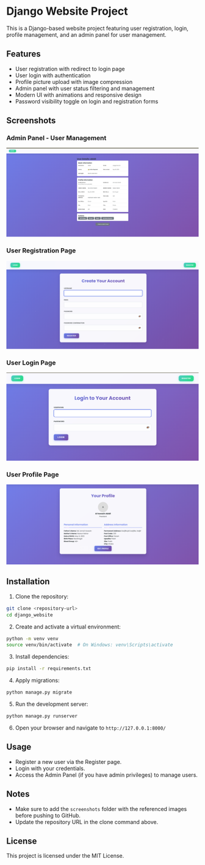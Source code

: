# Django Website Project

This is a Django-based website project featuring user registration, login, profile management, and an admin panel for user management.

## Features

- User registration with redirect to login page
- User login with authentication
- Profile picture upload with image compression
- Admin panel with user status filtering and management
- Modern UI with animations and responsive design
- Password visibility toggle on login and registration forms

## Screenshots

### Admin Panel - User Management

![Admin Panel](Asset\admin.png)

### User Registration Page

![Register Page](Asset\register.png)

### User Login Page

![Login Page](Asset\login.png)

### User Profile Page

![User Profile](Asset\user.png)

## Installation

1. Clone the repository:

```bash
git clone <repository-url>
cd django_website
```

2. Create and activate a virtual environment:

```bash
python -m venv venv
source venv/bin/activate  # On Windows: venv\Scripts\activate
```

3. Install dependencies:

```bash
pip install -r requirements.txt
```

4. Apply migrations:

```bash
python manage.py migrate
```

5. Run the development server:

```bash
python manage.py runserver
```

6. Open your browser and navigate to `http://127.0.0.1:8000/`

## Usage

- Register a new user via the Register page.
- Login with your credentials.
- Access the Admin Panel (if you have admin privileges) to manage users.

## Notes

- Make sure to add the `screenshots` folder with the referenced images before pushing to GitHub.
- Update the repository URL in the clone command above.

## License

This project is licensed under the MIT License.
